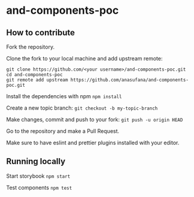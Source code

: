 # and-components-poc

## How to contribute

Fork the repository.

Clone the fork to your local machine and add upstream remote:

```
git clone https://github.com/<your username>/and-components-poc.git
cd and-components-poc
git remote add upstream https://github.com/anasufana/and-components-poc.git
```

Install the dependencies with npm `npm install`

Create a new topic branch: `git checkout -b my-topic-branch`

Make changes, commit and push to your fork: `git push -u origin HEAD`

Go to the repository and make a Pull Request.

Make sure to have eslint and prettier plugins installed with your editor.

## Running locally

Start storybook `npm start`

Test components `npm test`
